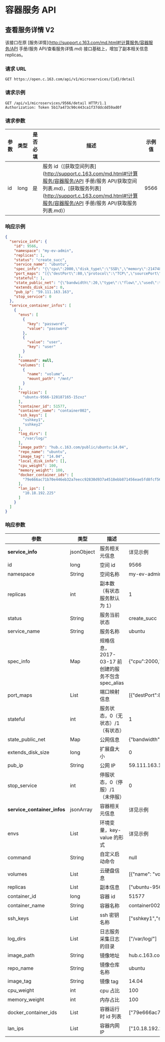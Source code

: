 # 容器服务 API

## 查看服务详情 V2

该接口在原 [服务详情](http://support.c.163.com/md.html#!计算服务/容器服务/API 手册/服务 API/查看服务详情.md) 接口基础上，增加了副本相关信息 replicas。

### 请求 URL

`GET https://open.c.163.com/api/v1/microservices/{id}/detail`

### 请求示例

```http
GET /api/v1/microservices/9566/detail HTTP/1.1
Authorization: Token 5b17a473c90c443ca1f37ddcdd59ad0f
```

### 请求参数

| 参数 | 类型 | 是否必填 |                                  描述                                 | 示例值 |
|------|------|----------|-----------------------------------------------------------------------|--------|
| id| long | 是       | 服务 id（[获取空间列表](http://support.c.163.com/md.html#!计算服务/容器服务/API 手册/服务 API/获取空间列表.md)，[获取服务列表](http://support.c.163.com/md.html#!计算服务/容器服务/API 手册/服务 API/获取服务列表.md)） |  9566 |


### 响应示例

```json
{
  "service_info": {
    "id": 9566,
    "namespace": "my-ev-admin",
    "replicas": 1,
    "status": "create_succ",
    "service_name": "ubuntu",
    "spec_info": "{\"cpu\":2000,\"disk_type\":\"SSD\",\"memory\":2147483648,\"spec_alias\":\"C2M2S20\",\"storage\":20}",  //2017-03-17 前创建的服务不包含 spec_alias
    "port_maps": "[{\"destPort\":80,\"protocol\":\"TCP\",\"sourcePort\":8080}]",
    "stateful": 1,
    "state_public_net": "{\"bandwidth\":20,\"type\":\"flow\",\"used\":true}",
    "extends_disk_size": 0,
    "pub_ip": "59.111.163.163",
    "stop_service": 0
  },
  "service_container_infos": [
    {
      "envs": [
        {
          "key": "password",
          "value": "password"
        },
        {
          "value": "user",
          "key": "user"
        }
      ],
      "command": null,
      "volumes": [
        {
          "name": "volume",
          "mount_path": "/mnt/"
        }
      ],
      "replicas": [
        "ubuntu-9566-128187165-15zxz"
      ],
      "container_id": 51577,
      "container_name": "container002",
      "ssh_keys": [
        "sshkey1",
        "sshkey2"
      ],
      "log_dirs": [
        "/var/log/"
      ],
      "image_path": "hub.c.163.com/public/ubuntu:14.04",
      "repo_name": "ubuntu",
      "image_tag": "14.04",
      "local_disk_info": [],
      "cpu_weight": 100,
      "memory_weight": 100,
      "docker_container_ids": [
        "79e666ac71b70e446eb32a7eecc92830d937a4518ebb871456eae5fd8fcf5627"
      ],
      "lan_ips": [
        "10.18.192.225"
      ]
    }
  ]
}
```

### 响应参数

|             参数            |    类型    |                        描述                        |                                                示例值                                                |
|-----------------------------|------------|----------------------------------------------------|------------------------------------------------------------------------------------------------------|
| **service_info**            | jsonObject | 服务相关元信息                                     | 详见示例                                                                                             |
| id                          | long       | 空间 id                                            | 9566                                                                                                 |
| namespace                   | String     | 空间名称                                           | my-ev-admin                                                                                          |
| replicas                    | int        | 副本数（有状态服务默认为 1）                       | 1                                                                                                    |
| status                      | String     | 服务当前状态                                       | create_succ                                                                                          |
| service_name                | String     | 服务名称                                           | ubuntu                                                                                               |
| spec_info                   | Map        | 规格信息，2017-03-17 前创建的服务不包含 spec_alias | {\"cpu\":2000,\"disk_type\":\"SSD\",\"memory\":2147483648,\"spec_alias\":\"C2M2S20\",\"storage\":20} |
| port_maps                   | List       | 端口映射信息                                       | [{\"destPort\":80,\"protocol\":\"TCP\",\"sourcePort\":8080}]                                         |
| stateful                    | int        | 服务状态，0（无状态）/1（有状态）                  | 1                                                                                                    |
| state_public_net            | Map        | 公网信息                                           | {\"bandwidth\":20,\"type\":\"flow\",\"used\":true}                                                   |
| extends_disk_size           | long       | 扩展盘大小                                         | 0                                                                                                    |
| pub_ip                      | String     | 公网 IP                                            | 59.111.163.163                                                                                       |
| stop_service                | int        | 停服状态，0（停服）/1（未停服）                    | 0                                                                                                    |
| **service_container_infos** | jsonArray  | 容器相关元信息                                     | 详见示例                                                                                             |
| envs                        | List       | 环境变量，key-value 的形式                         | 详见示例                                                                                             |
| command                     | String     | 自定义启动命令                                     | null                                                                                                 |
| volumes                     | List       | 云硬盘信息                                         | [{"name": "volume","mount_path": "/mnt/"}]                                                           |
| replicas                    | List       | 副本信息                                           | ["ubuntu-9566-128187165-15zxz"]                                                                      |
| container_id                | long       | 容器 id                                            | 51577                                                                                                |
| container_name              | String     | 容器名称                                           | container002                                                                                         |
| ssh_keys                    | List       | ssh 密钥名称                                       | ["sshkey1","sshkey2"]                                                                                |
| log_dirs                    | List       | 日志服务采集日志的目录                             | ["/var/log/"]                                                                                        |
| image_path                  | String     | 镜像地址                                           | hub.c.163.com/public/ubuntu:14.04                                                                    |
| repo_name                   | String     | 镜像仓库名称                                       | ubuntu                                                                                               |
| image_tag                   | String     | 镜像 tag                                           | 14.04                                                                                                |
| cpu_weight                  | int        | cpu 占比                                           | 100                                                                                                  |
| memory_weight               | int        | 内存占比                                           | 100                                                                                                  |
| docker_container_ids        | List       | 容器运行时 id 列表                                 | ["79e666ac71b70e446eb32a7eecc92830d937a4518ebb871456eae5fd8fcf5627"]                                 |
| lan_ips                     | List       | 容器内网 IP                                        | ["10.18.192.225"]                                                                                    |